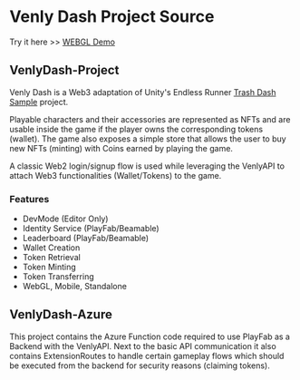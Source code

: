 # Venly Dash Project Source

Try it here >> [WEBGL Demo](https://venly.me/venlydash)

## VenlyDash-Project
Venly Dash is a Web3 adaptation of Unity's Endless Runner [Trash Dash Sample](https://github.com/Unity-Technologies/EndlessRunnerSampleGame) project.

Playable characters and their accessories are represented as NFTs and are usable inside the game if the player owns the corresponding tokens (wallet).
The game also exposes a simple store that allows the user to buy new NFTs (minting) with Coins earned by playing the game.

A classic Web2 login/signup flow is used while leveraging the VenlyAPI to attach Web3 functionalities (Wallet/Tokens) to the game.

### Features

* DevMode (Editor Only)
* Identity Service (PlayFab/Beamable)
* Leaderboard (PlayFab/Beamable)
* Wallet Creation
* Token Retrieval
* Token Minting
* Token Transferring
* WebGL, Mobile, Standalone

## VenlyDash-Azure
This project contains the Azure Function code required to use PlayFab as a Backend with the VenlyAPI. Next to the basic API communication it also contains ExtensionRoutes to handle certain gameplay flows which should be executed from the backend for security reasons (claiming tokens).
